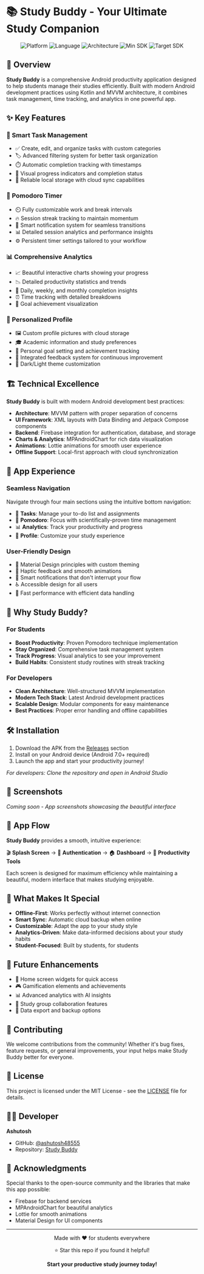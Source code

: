 # 📚 Study Buddy - Your Ultimate Study Companion

<div align="center">
  <img src="https://img.shields.io/badge/Platform-Android-brightgreen" alt="Platform">
  <img src="https://img.shields.io/badge/Language-Kotlin-blue" alt="Language">
  <img src="https://img.shields.io/badge/Architecture-MVVM-orange" alt="Architecture">
  <img src="https://img.shields.io/badge/Min%20SDK-24-red" alt="Min SDK">
  <img src="https://img.shields.io/badge/Target%20SDK-35-green" alt="Target SDK">
</div>

## 🚀 Overview

**Study Buddy** is a comprehensive Android productivity application designed to help students manage their studies efficiently. Built with modern Android development practices using Kotlin and MVVM architecture, it combines task management, time tracking, and analytics in one powerful app.

## ✨ Key Features

### 📝 Smart Task Management
- ✅ Create, edit, and organize tasks with custom categories
- 🏷️ Advanced filtering system for better task organization
- ⏱️ Automatic completion tracking with timestamps
- 👀 Visual progress indicators and completion status
- 💾 Reliable local storage with cloud sync capabilities

### 🍅 Pomodoro Timer
- ⏲️ Fully customizable work and break intervals
- 🔥 Session streak tracking to maintain momentum
- 🔔 Smart notification system for seamless transitions
- 📊 Detailed session analytics and performance insights
- ⚙️ Persistent timer settings tailored to your workflow

### 📊 Comprehensive Analytics
- 📈 Beautiful interactive charts showing your progress
- 📉 Detailed productivity statistics and trends
- 📅 Daily, weekly, and monthly completion insights
- ⏰ Time tracking with detailed breakdowns
- 🎯 Goal achievement visualization

### 👤 Personalized Profile
- 🖼️ Custom profile pictures with cloud storage
- 🎓 Academic information and study preferences
- 🎯 Personal goal setting and achievement tracking
- 💬 Integrated feedback system for continuous improvement
- 🌙 Dark/Light theme customization

## 🏗️ Technical Excellence

**Study Buddy** is built with modern Android development best practices:

- **Architecture**: MVVM pattern with proper separation of concerns
- **UI Framework**: XML layouts with Data Binding and Jetpack Compose components
- **Backend**: Firebase integration for authentication, database, and storage
- **Charts & Analytics**: MPAndroidChart for rich data visualization
- **Animations**: Lottie animations for smooth user experience
- **Offline Support**: Local-first approach with cloud synchronization

## 📱 App Experience

### Seamless Navigation
Navigate through four main sections using the intuitive bottom navigation:
- 📝 **Tasks**: Manage your to-do list and assignments
- 🍅 **Pomodoro**: Focus with scientifically-proven time management
- 📊 **Analytics**: Track your productivity and progress
- 👤 **Profile**: Customize your study experience

### User-Friendly Design
- 🎨 Material Design principles with custom theming
- 📳 Haptic feedback and smooth animations
- 🔔 Smart notifications that don't interrupt your flow
- ♿ Accessible design for all users
- 🚀 Fast performance with efficient data handling

## 🎯 Why Study Buddy?

### For Students
- **Boost Productivity**: Proven Pomodoro technique implementation
- **Stay Organized**: Comprehensive task management system
- **Track Progress**: Visual analytics to see your improvement
- **Build Habits**: Consistent study routines with streak tracking

### For Developers
- **Clean Architecture**: Well-structured MVVM implementation
- **Modern Tech Stack**: Latest Android development practices
- **Scalable Design**: Modular components for easy maintenance
- **Best Practices**: Proper error handling and offline capabilities

## 🛠️ Installation

1. Download the APK from the [Releases](https://github.com/ashutosh48555/Studdy-Buddy/releases) section
2. Install on your Android device (Android 7.0+ required)
3. Launch the app and start your productivity journey!

*For developers: Clone the repository and open in Android Studio*

## 📸 Screenshots

*Coming soon - App screenshots showcasing the beautiful interface*

## 🎨 App Flow

**Study Buddy** provides a smooth, intuitive experience:

🎬 **Splash Screen** → 🔐 **Authentication** → 🏠 **Dashboard** → 📝 **Productivity Tools**

Each screen is designed for maximum efficiency while maintaining a beautiful, modern interface that makes studying enjoyable.

## 🌟 What Makes It Special

- **Offline-First**: Works perfectly without internet connection
- **Smart Sync**: Automatic cloud backup when online
- **Customizable**: Adapt the app to your study style
- **Analytics-Driven**: Make data-informed decisions about your study habits
- **Student-Focused**: Built by students, for students

## 🔮 Future Enhancements

- 📱 Home screen widgets for quick access
- 🎮 Gamification elements and achievements
- 📊 Advanced analytics with AI insights
- 🤝 Study group collaboration features
- 🔄 Data export and backup options

## 🤝 Contributing

We welcome contributions from the community! Whether it's bug fixes, feature requests, or general improvements, your input helps make Study Buddy better for everyone.

## 📄 License

This project is licensed under the MIT License - see the [LICENSE](LICENSE) file for details.

## 👨‍💻 Developer

**Ashutosh**
- GitHub: [@ashutosh48555](https://github.com/ashutosh48555)
- Repository: [Study Buddy](https://github.com/ashutosh48555/Studdy-Buddy)

## 🙏 Acknowledgments

Special thanks to the open-source community and the libraries that make this app possible:
- Firebase for backend services
- MPAndroidChart for beautiful analytics
- Lottie for smooth animations
- Material Design for UI components

---

<div align="center">
  <p>Made with ❤️ for students everywhere</p>
  <p>⭐ Star this repo if you found it helpful!</p>
  <p><strong>Start your productive study journey today!</strong></p>
</div>
